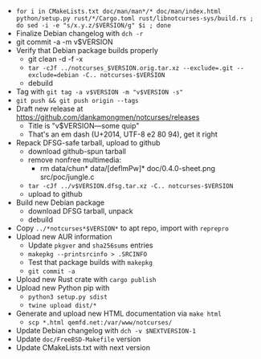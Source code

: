 * `for i in CMakeLists.txt doc/man/man*/* doc/man/index.html python/setup.py rust/*/Cargo.toml rust/libnotcurses-sys/build.rs ; do sed -i -e "s/x.y.z/$VERSION/g" $i ; done`
* Finalize Debian changelog with `dch -r`
* git commit -a -m v$VERSION
* Verify that Debian package builds properly
  * git clean -d -f -x
  * `tar -cJf ../notcurses_$VERSION.orig.tar.xz --exclude=.git --exclude=debian -C.. notcurses-$VERSION`
  * debuild
* Tag with `git tag -a v$VERSION -m "v$VERSION -s"`
* `git push && git push origin --tags`
* Draft new release at https://github.com/dankamongmen/notcurses/releases
  * Title is "v$VERSION—some quip"
  * That's an em dash (U+2014, UTF-8 e2 80 94), get it right
* Repack DFSG-safe tarball, upload to github
  * download github-spun tarball
  * remove nonfree multimedia:
    * rm data/chun* data/[deflmPw]* doc/0.4.0-sheet.png src/poc/jungle.c
  * `tar -cJf ../v$VERSION.dfsg.tar.xz -C.. notcurses-$VERSION`
  * upload to github
* Build new Debian package
  * download DFSG tarball, unpack
  * debuild
* Copy `../*notcurses*$VERSION*` to apt repo, import with `reprepro`
* Upload new AUR information
  * Update `pkgver` and `sha256sums` entries
  * `makepkg --printsrcinfo > .SRCINFO`
  * Test that package builds with `makepkg`
  * `git commit -a`
* Upload new Rust crate with `cargo publish`
* Upload new Python pip with
  * `python3 setup.py sdist`
  * `twine upload dist/*`
* Generate and upload new HTML documentation via `make html`
  * `scp *.html qemfd.net:/var/www/notcurses/`
* Update Debian changelog with `dch -v $NEXTVERSION-1`
* Update `doc/FreeBSD-Makefile` version
* Update CMakeLists.txt with next version
